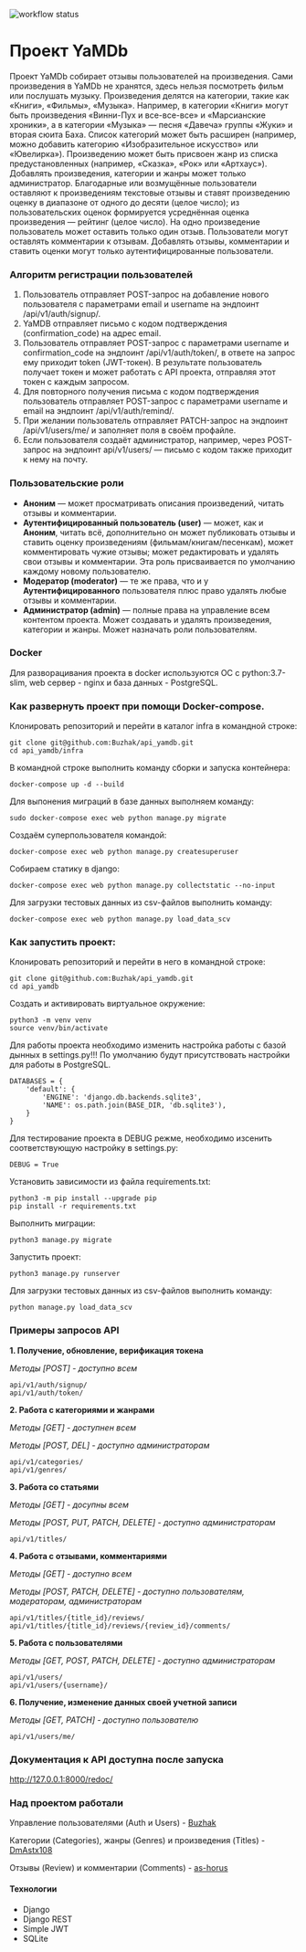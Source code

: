 ![workflow status](https://github.com/buzhak/yamdb_final/actions/workflows/yamdb_workflow.yml/badge.svg)

# Проект YaMDb

Проект YaMDb собирает отзывы пользователей на произведения. Сами произведения в YaMDb не хранятся, здесь нельзя посмотреть фильм или послушать музыку.
Произведения делятся на категории, такие как «Книги», «Фильмы», «Музыка». Например, в категории «Книги» могут быть произведения «Винни-Пух и все-все-все» и «Марсианские хроники», а в категории «Музыка» — песня «Давеча» группы «Жуки» и вторая сюита Баха. Список категорий может быть расширен (например, можно добавить категорию «Изобразительное искусство» или «Ювелирка»).
Произведению может быть присвоен жанр из списка предустановленных (например, «Сказка», «Рок» или «Артхаус»).
Добавлять произведения, категории и жанры может только администратор.
Благодарные или возмущённые пользователи оставляют к произведениям текстовые отзывы и ставят произведению оценку в диапазоне от одного до десяти (целое число); из пользовательских оценок формируется усреднённая оценка произведения — рейтинг (целое число). На одно произведение пользователь может оставить только один отзыв.
Пользователи могут оставлять комментарии к отзывам.
Добавлять отзывы, комментарии и ставить оценки могут только аутентифицированные пользователи.

### Алгоритм регистрации пользователей
1. Пользователь отправляет POST-запрос на добавление нового пользователя с 
параметрами email и username на эндпоинт /api/v1/auth/signup/.
2. YaMDB отправляет письмо с кодом подтверждения (confirmation_code) на адрес email.
3. Пользователь отправляет POST-запрос с параметрами username и 
confirmation_code на эндпоинт /api/v1/auth/token/, в ответе на запрос ему 
приходит token (JWT-токен). В результате пользователь получает токен и может 
работать с API проекта, отправляя этот токен с каждым запросом.
4. Для повторного получения письма с кодом подтверждения пользователь отправляет
POST-запрос с параметрами username и email на эндпоинт /api/v1/auth/remind/.
5. При желании пользователь отправляет PATCH-запрос на эндпоинт 
/api/v1/users/me/ и заполняет поля в своём профайле.
6. Если пользователя создаёт администратор, например, через POST-запрос на 
эндпоинт api/v1/users/ — письмо с кодом также приходит к нему на почту.

### Пользовательские роли
- **Аноним** — может просматривать описания произведений, читать отзывы и комментарии.
- **Аутентифицированный пользователь (user)** — может, как и **Аноним**, читать всё, 
дополнительно он может публиковать отзывы и ставить оценку произведениям 
(фильмам/книгам/песенкам), может комментировать чужие отзывы; может редактировать 
и удалять свои отзывы и комментарии. Эта роль присваивается по умолчанию 
каждому новому пользователю.
- **Модератор (moderator)** — те же права, что и у **Аутентифицированного** 
пользователя плюс право удалять любые отзывы и комментарии.
- **Администратор (admin)** — полные права на управление всем контентом проекта. 
Может создавать и удалять произведения, категории и жанры. Может назначать 
роли пользователям.

### Docker

Для разворацивания проекта в docker используются OC c python:3.7-slim, web сервер - nginx и база данных - PostgreSQL.

### Как развернуть проект при помощи Docker-compose.

Клонировать репозиторий и перейти в каталог infra в командной строке:

```
git clone git@github.com:Buzhak/api_yamdb.git
cd api_yamdb/infra
```

В командной строке выполнить команду сборки и запуска контейнера:

```
docker-compose up -d --build
```

Для выпонения миграций в базе данных выполняем команду:

```
sudo docker-compose exec web python manage.py migrate
```

Создаём суперпользователя командой:

```
docker-compose exec web python manage.py createsuperuser
```

Собираем статику в django:

```
docker-compose exec web python manage.py collectstatic --no-input  
```

Для загрузки тестовых данных из csv-файлов выполнить команду:

```
docker-compose exec web python manage.py load_data_scv
```

### Как запустить проект:

Клонировать репозиторий и перейти в него в командной строке:

```
git clone git@github.com:Buzhak/api_yamdb.git
cd api_yamdb
```

Cоздать и активировать виртуальное окружение:

```
python3 -m venv venv
source venv/bin/activate
```

Для работы проекта необходимо изменить настройка работы с базой дынных в settings.py!!!
По умолчанию будут присутствовать настройки для работы в PostgreSQL.

```
DATABASES = {
    'default': {
        'ENGINE': 'django.db.backends.sqlite3',
        'NAME': os.path.join(BASE_DIR, 'db.sqlite3'),
    }
}
```

Для тестирование проекта в DEBUG режме, необходимо изсенить соответствующую настройку в settings.py:

```
DEBUG = True
```

Установить зависимости из файла requirements.txt:

```
python3 -m pip install --upgrade pip
pip install -r requirements.txt
```

Выполнить миграции:

```
python3 manage.py migrate
```

Запустить проект:

```
python3 manage.py runserver
```

Для загрузки тестовых данных из csv-файлов выполнить команду:
```
python manage.py load_data_scv
```

### Примеры запросов API
**1. Получение, обновление, верификация токена**

*Методы [POST] - доступно всем*

```
api/v1/auth/signup/
api/v1/auth/token/
```

**2. Работа с категориями и жанрами**

*Методы [GET] - доступнен всем*

*Методы [POST, DEL] - доступно администраторам*

```
api/v1/categories/
api/v1/genres/
```

**3. Работа со статьями**

*Методы [GET] - досупны всем*

*Методы [POST, PUT, PATCH, DELETE] - доступно администраторам*

```
api/v1/titles/
```

**4. Работа с отзывами, комментариями**

*Методы [GET] - доступно всем*

*Методы [POST, PATCH, DELETE] - доступно пользователям, модераторам, администраторам*

```
api/v1/titles/{title_id}/reviews/
api/v1/titles/{title_id}/reviews/{review_id}/comments/
```

**5. Работа с пользователями**

*Методы [GET, POST, PATCH, DELETE] - доступно администраторам*

```
api/v1/users/
api/v1/users/{username}/
```

**6. Получение, изменение данных своей учетной записи**

*Методы [GET, PATCH] - доступно пользователю*

```
api/v1/users/me/
```

### Документация к API доступна после запуска

http://127.0.0.1:8000/redoc/

### Над проектом работали

Управление пользователями (Auth и Users) - [Buzhak](https://github.com/Buzhak)

Категории (Categories), жанры (Genres) и произведения (Titles) - [DmAstx108](https://github.com/DmAstx108)

Отзывы (Review) и комментарии (Comments) - [as-horus](https://github.com/as-horus)

#### Технологии

* Django 
* Django REST
* Simple JWT
* SQLite
